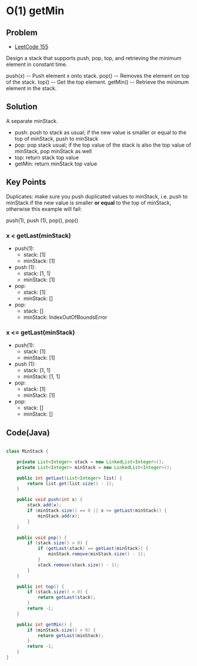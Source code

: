 O(1) getMin
===


Problem
-------

* [LeetCode 155](https://oj.leetcode.com/problems/min-stack/)


Design a stack that supports push, pop, top, and retrieving the minimum element in constant time.

push(x) -- Push element x onto stack.
pop() -- Removes the element on top of the stack.
top() -- Get the top element.
getMin() -- Retrieve the minimum element in the stack.



Solution
--------

A separate minStack.

* push: push to stack as usual; if the new value is smaller or equal to the top of minStack, push to minStack
* pop: pop stack usual; if the top value of the stack is also the top value of minStack, pop minStack as well
* top: return stack top value
* getMin: return minStack top value

Key Points
----------

Duplicates: make sure you push duplicated values to minStack, i.e. push to minStack if the new value is smaller **or equal** to the top of minStack, otherwise this example will fail:


push(1), push (1), pop(), pop()

### x < getLast(minStack)

* push(1):
    * stack: [1]
    * minStack: [1]
* push (1):
    * stack: [1, 1]
    * minStack: [1]
* pop:
    * stack: [1]
    * minStack: []
* pop:
    * stack: []
    * minStack: IndexOutOfBoundsError

### x <= getLast(minStack)

* push(1):
    * stack: [1]
    * minStack: [1]
* push (1):
    * stack: [1, 1]
    * minStack: [1, 1]
* pop:
    * stack: [1]
    * minStack: [1]
* pop:
    * stack: []
    * minStack: []



Code(Java)
----------

```java

class MinStack {

    private List<Integer> stack = new LinkedList<Integer>();
    private List<Integer> minStack = new LinkedList<Integer>();

    public int getLast(List<Integer> list) {
        return list.get(list.size() - 1);
    }

    public void push(int x) {
        stack.add(x);
        if (minStack.size() == 0 || x <= getLast(minStack)) {
            minStack.add(x);
        }
    }

    public void pop() {
        if (stack.size() > 0) {
            if (getLast(stack) == getLast(minStack)) {
                minStack.remove(minStack.size() - 1);
            }
            stack.remove(stack.size() - 1);
        }
    }

    public int top() {
        if (stack.size() > 0) {
            return getLast(stack);
        }
        return -1;
    }

    public int getMin() {
        if (minStack.size() > 0) {
            return getLast(minStack);
        }
        return -1;
    }
}

```
